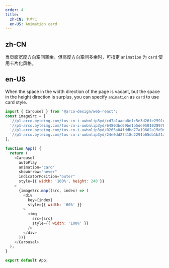 ```yaml
---
order: 4
title:
  zh-CN: 卡片化
  en-US: Animation card
---
```


## zh-CN

当页面宽度方向空间空余，但高度方向空间多余时，可指定 `animation` 为 `card` 使用卡片化风格。

## en-US

When the space in the width direction of the page is vacant, but the space in the height direction is surplus, you can specify `animation` as `card` to use card style.

```js
import { Carousel } from '@arco-design/web-react';
const imageSrc = [
  '//p1-arco.byteimg.com/tos-cn-i-uwbnlip3yd/cd7a1aaea8e1c5e3d26fe2591e561798.png~tplv-uwbnlip3yd-webp.webp',
  '//p1-arco.byteimg.com/tos-cn-i-uwbnlip3yd/6480dbc69be1b5de95010289787d64f1.png~tplv-uwbnlip3yd-webp.webp',
  '//p1-arco.byteimg.com/tos-cn-i-uwbnlip3yd/0265a04fddbd77a19602a15d9d55d797.png~tplv-uwbnlip3yd-webp.webp',
  '//p1-arco.byteimg.com/tos-cn-i-uwbnlip3yd/24e0dd27418d2291b65db1b21aa62254.png~tplv-uwbnlip3yd-webp.webp',
];

function App() {
  return (
    <Carousel
      autoPlay
      animation="card"
      showArrow="never"
      indicatorPosition="outer"
      style={{ width: '100%', height: 240 }}
    >
      {imageSrc.map((src, index) => (
        <div
          key={index}
          style={{ width: '60%' }}
        >
          <img
            src={src}
            style={{ width: '100%' }}
          />
        </div>
      ))}
    </Carousel>
  );
}

export default App;
```
